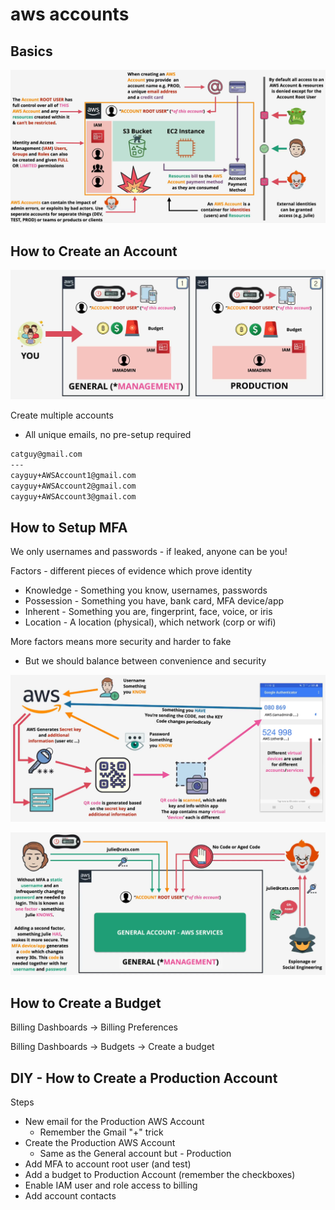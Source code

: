 # aws accounts

## Basics

![img](./img/1.png)

## How to Create an Account

![img](./img/2.png)

Create multiple accounts

- All unique emails, no pre-setup required

```bash
catguy@gmail.com
---
cayguy+AWSAccount1@gmail.com
cayguy+AWSAccount2@gmail.com
cayguy+AWSAccount3@gmail.com
```

## How to Setup MFA

We only usernames and passwords - if leaked, anyone can be you!

Factors - different pieces of evidence which prove identity

- Knowledge - Something you know, usernames, passwords
- Possession - Something you have, bank card, MFA device/app
- Inherent - Something you are, fingerprint, face, voice, or iris
- Location - A location (physical), which network (corp or wifi)

More factors means more security and harder to fake

- But we should balance between convenience and security

![img](./img/3.png)

![img](./img/4.png)

## How to Create a Budget

Billing Dashboards &rarr; Billing Preferences

Billing Dashboards &rarr; Budgets &rarr; Create a budget

## DIY - How to Create a Production Account

Steps

- New email for the Production AWS Account
  - Remember the Gmail "+" trick
- Create the Production AWS Account
  - Same as the General account but - Production
- Add MFA to account root user (and test)
- Add a budget to Production Account (remember the checkboxes)
- Enable IAM user and role access to billing
- Add account contacts
